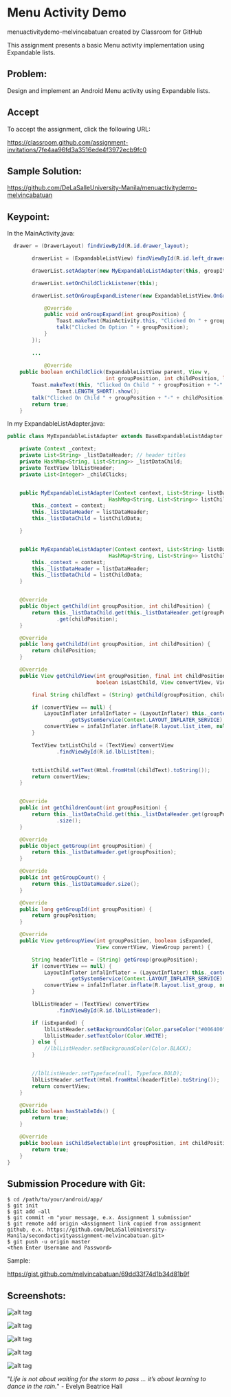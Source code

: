 # Menu Activity Demo 

menuactivitydemo-melvincabatuan created by Classroom for GitHub

This assignment presents a basic Menu activity implementation using Expandable lists.


## Problem:

Design and implement an Android Menu activity using Expandable lists.   


## Accept

To accept the assignment, click the following URL:

https://classroom.github.com/assignment-invitations/7fe4aa96fd3a3516ede4f3972ecb9fc0

## Sample Solution:

https://github.com/DeLaSalleUniversity-Manila/menuactivitydemo-melvincabatuan

## Keypoint:

In the MainActivity.java:
```Java
  drawer = (DrawerLayout) findViewById(R.id.drawer_layout);

        drawerList = (ExpandableListView) findViewById(R.id.left_drawer);

        drawerList.setAdapter(new MyExpandableListAdapter(this, groupItem, childItem));

        drawerList.setOnChildClickListener(this);

        drawerList.setOnGroupExpandListener(new ExpandableListView.OnGroupExpandListener() {

            @Override
            public void onGroupExpand(int groupPosition) {
                Toast.makeText(MainActivity.this, "Clicked On " + groupPosition, Toast.LENGTH_SHORT).show();
                talk("Clicked On Option " + groupPosition);
            }
        });
        
        ...
        
            @Override
    public boolean onChildClick(ExpandableListView parent, View v,
                                int groupPosition, int childPosition, long id) {
        Toast.makeText(this, "Clicked On Child " + groupPosition + "-" + childPosition,
                Toast.LENGTH_SHORT).show();
        talk("Clicked On Child " + groupPosition + "-" + childPosition);
        return true;
    }
```

In my ExpandableListAdapter.java:
```Java
public class MyExpandableListAdapter extends BaseExpandableListAdapter {

    private Context _context;
    private List<String> _listDataHeader; // header titles
    private HashMap<String, List<String>> _listDataChild;
    private TextView lblListHeader;
    private List<Integer> _childClicks;


    public MyExpandableListAdapter(Context context, List<String> listDataHeader,
                                 HashMap<String, List<String>> listChildData) {
        this._context = context;
        this._listDataHeader = listDataHeader;
        this._listDataChild = listChildData;

    }


    public MyExpandableListAdapter(Context context, List<String> listDataHeader,
                                 HashMap<String, List<String>> listChildData, int score[], int numberOfQuestions) {
        this._context = context;
        this._listDataHeader = listDataHeader;
        this._listDataChild = listChildData;
    }


    @Override
    public Object getChild(int groupPosition, int childPosition) {
        return this._listDataChild.get(this._listDataHeader.get(groupPosition))
                .get(childPosition);
    }

    @Override
    public long getChildId(int groupPosition, int childPosition) {
        return childPosition;
    }

    @Override
    public View getChildView(int groupPosition, final int childPosition,
                             boolean isLastChild, View convertView, ViewGroup parent) {

        final String childText = (String) getChild(groupPosition, childPosition);

        if (convertView == null) {
            LayoutInflater infalInflater = (LayoutInflater) this._context
                    .getSystemService(Context.LAYOUT_INFLATER_SERVICE);
            convertView = infalInflater.inflate(R.layout.list_item, null);
        }

        TextView txtListChild = (TextView) convertView
                .findViewById(R.id.lblListItem);


        txtListChild.setText(Html.fromHtml(childText).toString());
        return convertView;
    }


    @Override
    public int getChildrenCount(int groupPosition) {
        return this._listDataChild.get(this._listDataHeader.get(groupPosition))
                .size();
    }

    @Override
    public Object getGroup(int groupPosition) {
        return this._listDataHeader.get(groupPosition);
    }

    @Override
    public int getGroupCount() {
        return this._listDataHeader.size();
    }

    @Override
    public long getGroupId(int groupPosition) {
        return groupPosition;
    }

    @Override
    public View getGroupView(int groupPosition, boolean isExpanded,
                             View convertView, ViewGroup parent) {

        String headerTitle = (String) getGroup(groupPosition);
        if (convertView == null) {
            LayoutInflater infalInflater = (LayoutInflater) this._context
                    .getSystemService(Context.LAYOUT_INFLATER_SERVICE);
            convertView = infalInflater.inflate(R.layout.list_group, null);
        }

        lblListHeader = (TextView) convertView
                .findViewById(R.id.lblListHeader);

        if (isExpanded) {
            lblListHeader.setBackgroundColor(Color.parseColor("#006400")); //GREEN
            lblListHeader.setTextColor(Color.WHITE);
        } else {
            //lblListHeader.setBackgroundColor(Color.BLACK);
        }


        //lblListHeader.setTypeface(null, Typeface.BOLD);
        lblListHeader.setText(Html.fromHtml(headerTitle).toString());
        return convertView;
    }

    @Override
    public boolean hasStableIds() {
        return true;
    }

    @Override
    public boolean isChildSelectable(int groupPosition, int childPosition) {
        return true;
    }
}
```


## Submission Procedure with Git: 

```shell
$ cd /path/to/your/android/app/
$ git init
$ git add –all
$ git commit -m "your message, e.x. Assignment 1 submission"
$ git remote add origin <Assignment link copied from assignment github, e.x. https://github.com/DeLaSalleUniversity-Manila/secondactivityassignment-melvincabatuan.git>
$ git push -u origin master
<then Enter Username and Password>
```

Sample:

https://gist.github.com/melvincabatuan/69dd33f74d1b34d81b9f

## Screenshots:

![alt tag](https://github.com/DeLaSalleUniversity-Manila/menuactivitydemo-melvincabatuan/blob/master/device-2015-10-05-224516.png)

![alt tag](https://github.com/DeLaSalleUniversity-Manila/menuactivitydemo-melvincabatuan/blob/master/device-2015-10-05-224558.png)

![alt tag](https://github.com/DeLaSalleUniversity-Manila/menuactivitydemo-melvincabatuan/blob/master/device-2015-10-05-224642.png)

![alt tag](https://github.com/DeLaSalleUniversity-Manila/menuactivitydemo-melvincabatuan/blob/master/device-2015-10-05-224715.png)

![alt tag](https://github.com/DeLaSalleUniversity-Manila/menuactivitydemo-melvincabatuan/blob/master/device-2015-10-05-224809.png)

"*Life is not about waiting for the storm to pass … it’s about learning to dance in the rain.*" - Evelyn Beatrice Hall
